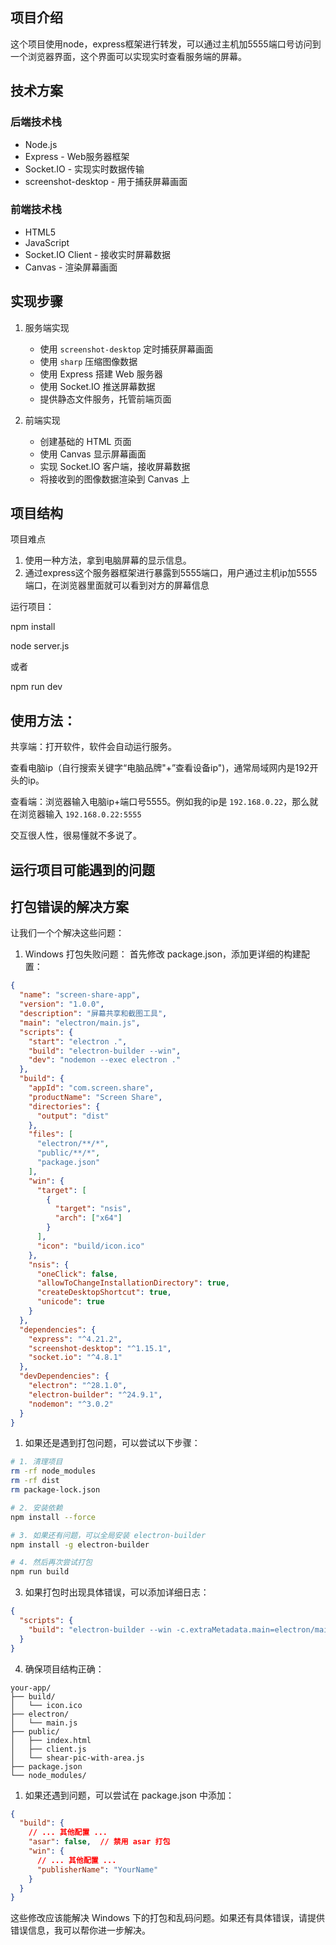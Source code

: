 ## 项目介绍

这个项目使用node，express框架进行转发，可以通过主机加5555端口号访问到一个浏览器界面，这个界面可以实现实时查看服务端的屏幕。

## 技术方案

### 后端技术栈

- Node.js
- Express - Web服务器框架
- Socket.IO - 实现实时数据传输
- screenshot-desktop - 用于捕获屏幕画面

### 前端技术栈

- HTML5
- JavaScript
- Socket.IO Client - 接收实时屏幕数据
- Canvas - 渲染屏幕画面

## 实现步骤

1. 服务端实现

   - 使用 `screenshot-desktop` 定时捕获屏幕画面
   - 使用 `sharp` 压缩图像数据
   - 使用 Express 搭建 Web 服务器
   - 使用 Socket.IO 推送屏幕数据
   - 提供静态文件服务，托管前端页面
2. 前端实现

   - 创建基础的 HTML 页面
   - 使用 Canvas 显示屏幕画面
   - 实现 Socket.IO 客户端，接收屏幕数据
   - 将接收到的图像数据渲染到 Canvas 上

## 项目结构

项目难点

1. 使用一种方法，拿到电脑屏幕的显示信息。
2. 通过express这个服务器框架进行暴露到5555端口，用户通过主机ip加5555端口，在浏览器里面就可以看到对方的屏幕信息

运行项目：

npm install

node server.js

或者

npm run dev

## 使用方法：

共享端：打开软件，软件会自动运行服务。

查看电脑ip（自行搜索关键字“电脑品牌"+”查看设备ip")，通常局域网内是192开头的ip。

查看端：浏览器输入电脑ip+端口号5555。例如我的ip是 `192.168.0.22`，那么就在浏览器输入 `192.168.0.22:5555`

交互很人性，很易懂就不多说了。

## 运行项目可能遇到的问题

## 打包错误的解决方案


让我们一个个解决这些问题：

1. Windows 打包失败问题：
   首先修改 package.json，添加更详细的构建配置：

```json:package.json
{
  "name": "screen-share-app",
  "version": "1.0.0",
  "description": "屏幕共享和截图工具",
  "main": "electron/main.js",
  "scripts": {
    "start": "electron .",
    "build": "electron-builder --win",
    "dev": "nodemon --exec electron ."
  },
  "build": {
    "appId": "com.screen.share",
    "productName": "Screen Share",
    "directories": {
      "output": "dist"
    },
    "files": [
      "electron/**/*",
      "public/**/*",
      "package.json"
    ],
    "win": {
      "target": [
        {
          "target": "nsis",
          "arch": ["x64"]
        }
      ],
      "icon": "build/icon.ico"
    },
    "nsis": {
      "oneClick": false,
      "allowToChangeInstallationDirectory": true,
      "createDesktopShortcut": true,
      "unicode": true
    }
  },
  "dependencies": {
    "express": "^4.21.2",
    "screenshot-desktop": "^1.15.1",
    "socket.io": "^4.8.1"
  },
  "devDependencies": {
    "electron": "^28.1.0",
    "electron-builder": "^24.9.1",
    "nodemon": "^3.0.2"
  }
}
```


1. 如果还是遇到打包问题，可以尝试以下步骤：

```bash
# 1. 清理项目
rm -rf node_modules
rm -rf dist
rm package-lock.json

# 2. 安装依赖
npm install --force

# 3. 如果还有问题，可以全局安装 electron-builder
npm install -g electron-builder

# 4. 然后再次尝试打包
npm run build
```

3. 如果打包时出现具体错误，可以添加详细日志：

```json:package.json
{
  "scripts": {
    "build": "electron-builder --win -c.extraMetadata.main=electron/main.js --debug"
  }
}
```

4. 确保项目结构正确：

```
your-app/
├── build/
│   └── icon.ico
├── electron/
│   └── main.js
├── public/
│   ├── index.html
│   ├── client.js
│   └── shear-pic-with-area.js
├── package.json
└── node_modules/
```

1. 如果还遇到问题，可以尝试在 package.json 中添加：

```json:package.json
{
  "build": {
    // ... 其他配置 ...
    "asar": false,  // 禁用 asar 打包
    "win": {
      // ... 其他配置 ...
      "publisherName": "YourName"
    }
  }
}
```

这些修改应该能解决 Windows 下的打包和乱码问题。如果还有具体错误，请提供错误信息，我可以帮你进一步解决。

